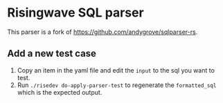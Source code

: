 # Risingwave SQL parser

This parser is a fork of <https://github.com/andygrove/sqlparser-rs>.


## Add a new test case
1. Copy an item in the yaml file and edit the `input` to the sql you want to test.
2. Run `./risedev do-apply-parser-test` to regenerate the `formatted_sql` which is the expected output.